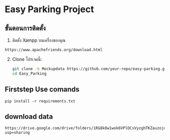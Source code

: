 # Easy Parking Project

## ขั้นตอนการติดตั้ง

1. ติดตั้ง Xampp บนเครื่องของคุณ
```
https://www.apachefriends.org/download.html
```
2. Clone โปรเจคนี้:
   ```bash
   git clone -b Mockupdata https://github.com/your-repo/easy-parking.git
   cd Easy_Parking
   ```
## Firststep Use comands 
```
pip install -r requirements.txt
```

## download data
```
https://drive.google.com/drive/folders/1RG8kOw1wok6VPlOCsVyzghTKZauzojdB?usp=sharing
```


